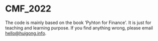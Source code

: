 # CMF_2022
The code is mainly based on the book 'Pyhton for Finance'. It is just for teaching and learning purpose.  If you find anything wrong, please email hello@huigong.info.
